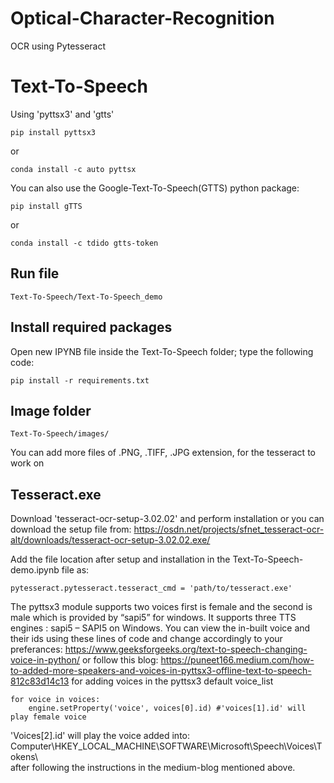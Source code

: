 # Optical-Character-Recognition
OCR using Pytesseract
# Text-To-Speech
Using 'pyttsx3' and 'gtts'
```
pip install pyttsx3
```
or
```
conda install -c auto pyttsx
```
You can also use the Google-Text-To-Speech(GTTS) python package:
```
pip install gTTS
```
or
```
conda install -c tdido gtts-token
```
## Run file
```
Text-To-Speech/Text-To-Speech_demo

```
## Install required packages
Open new IPYNB file inside the Text-To-Speech folder; type the following code:

```
pip install -r requirements.txt
```

## Image folder
```
Text-To-Speech/images/
```

You can add more files of .PNG, .TIFF, .JPG extension, for the tesseract to work on

## Tesseract.exe
Download 'tesseract-ocr-setup-3.02.02' and perform installation or you can download the setup file from: 
https://osdn.net/projects/sfnet_tesseract-ocr-alt/downloads/tesseract-ocr-setup-3.02.02.exe/

Add the file location after setup and installation in the Text-To-Speech-demo.ipynb file as:
```
pytesseract.pytesseract.tesseract_cmd = 'path/to/tesseract.exe'
```
The pyttsx3 module supports two voices first is female and the second is male which is provided by “sapi5” for windows. It supports three TTS engines : sapi5 – SAPI5 on Windows. You can view the in-built voice and their ids using these lines of code and change accordingly to your preferances:
https://www.geeksforgeeks.org/text-to-speech-changing-voice-in-python/
or follow this blog:
https://puneet166.medium.com/how-to-added-more-speakers-and-voices-in-pyttsx3-offline-text-to-speech-812c83d14c13
for adding voices in the pyttsx3 default voice_list
```
for voice in voices:
    engine.setProperty('voice', voices[0].id) #'voices[1].id' will play female voice
```
'Voices[2].id' will play the voice added into:
    Computer\HKEY_LOCAL_MACHINE\SOFTWARE\Microsoft\Speech\Voices\Tokens\   
    after following the instructions in the medium-blog mentioned above.

